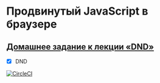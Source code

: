 # Продвинутый JavaScript в браузере

## [Домашнее задание к лекции «DND»](https://github.com/TomSG03/ahj-homeworks/tree/simplification/dnd)

- [x] DND

[![CircleCI](https://circleci.com/gh/TomSG03/ahj-dnd-trello/tree/main.svg?style=svg)](https://circleci.com/gh/TomSG03/ahj-dnd-trello/tree/main)